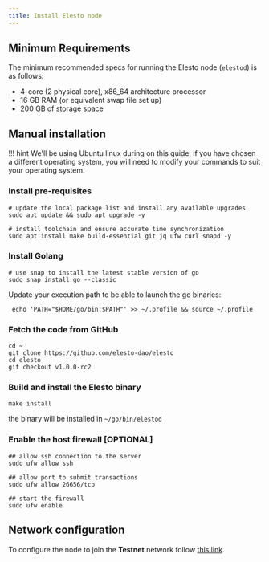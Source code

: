 ```yaml
---
title: Install Elesto node
---
```



## Minimum Requirements
The minimum recommended specs for running the Elesto node (`elestod`) is as follows:

- 4-core (2 physical core), x86_64 architecture processor
- 16 GB RAM (or equivalent swap file set up)
- 200 GB of storage space


## Manual installation 

!!! hint
    We'll be using Ubuntu linux during on this guide, if you have chosen a different operating system, you will need to modify your commands to suit your operating system.

### Install pre-requisites

```shell
# update the local package list and install any available upgrades
sudo apt update && sudo apt upgrade -y

# install toolchain and ensure accurate time synchronization
sudo apt install make build-essential git jq ufw curl snapd -y
```

### Install Golang

```shell
# use snap to install the latest stable version of go
sudo snap install go --classic
```

Update your execution path to be able to launch the go binaries:

```shell
 echo 'PATH="$HOME/go/bin:$PATH"' >> ~/.profile && source ~/.profile
```

### Fetch the code from GitHub

```shell
cd ~
git clone https://github.com/elesto-dao/elesto
cd elesto
git checkout v1.0.0-rc2
```

### Build and install the Elesto binary

```shell
make install 
```

the binary will be installed in `~/go/bin/elestod`

### Enable the host firewall [OPTIONAL]

```shell
## allow ssh connection to the server
sudo ufw allow ssh

## allow port to submit transactions
sudo ufw allow 26656/tcp

## start the firewall
sudo ufw enable
```


## Network configuration 

To configure the node to join the **Testnet** network follow [this link](./testnet.md).
